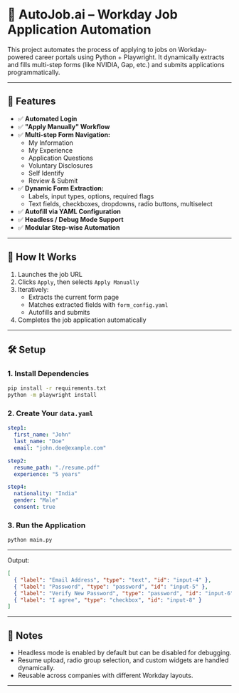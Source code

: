 # 💼 AutoJob.ai – Workday Job Application Automation

This project automates the process of applying to jobs on Workday-powered career portals using Python + Playwright. It dynamically extracts and fills multi-step forms (like NVIDIA, Gap, etc.) and submits applications programmatically.

---

## 🚀 Features

- ✅ **Automated Login**
- ✅ **"Apply Manually" Workflow**
- ✅ **Multi-step Form Navigation:**
  - My Information
  - My Experience
  - Application Questions
  - Voluntary Disclosures
  - Self Identify
  - Review & Submit
- ✅ **Dynamic Form Extraction:**
  - Labels, input types, options, required flags
  - Text fields, checkboxes, dropdowns, radio buttons, multiselect
- ✅ **Autofill via YAML Configuration**
- ✅ **Headless / Debug Mode Support**
- ✅ **Modular Step-wise Automation**

---

## 🧠 How It Works

1. Launches the job URL
2. Clicks `Apply`, then selects `Apply Manually`
3. Iteratively:
   - Extracts the current form page
   - Matches extracted fields with `form_config.yaml`
   - Autofills and submits
4. Completes the job application automatically

---

## 🛠️ Setup

### 1. Install Dependencies

```bash
pip install -r requirements.txt
python -m playwright install
```

### 2. Create Your `data.yaml`

```yaml
step1:
  first_name: "John"
  last_name: "Doe"
  email: "john.doe@example.com"

step2:
  resume_path: "./resume.pdf"
  experience: "5 years"

step4:
  nationality: "India"
  gender: "Male"
  consent: true
```

### 3. Run the Application

```bash
python main.py
```

---

Output:

```json
[
  { "label": "Email Address", "type": "text", "id": "input-4" },
  { "label": "Password", "type": "password", "id": "input-5" },
  { "label": "Verify New Password", "type": "password", "id": "input-6" },
  { "label": "I agree", "type": "checkbox", "id": "input-8" }
]
```

---

## 📌 Notes

- Headless mode is enabled by default but can be disabled for debugging.
- Resume upload, radio group selection, and custom widgets are handled dynamically.
- Reusable across companies with different Workday layouts.

---
